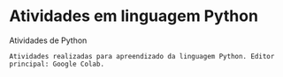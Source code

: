 # Atividades em linguagem Python

<p>Atividades de Python</p>

```
Atividades realizadas para apreendizado da linguagem Python. Editor principal: Google Colab.
```
